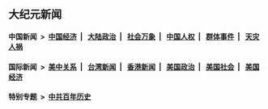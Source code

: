 ## 大纪元新闻

#### 中国新闻 &nbsp;>&nbsp; [中国经济](indexes/ncid283/README.md?05200045) &nbsp;| &nbsp; [大陆政治](indexes/ncid277/README.md?05200045) &nbsp;| &nbsp; [社会万象](indexes/ncid282/README.md?05200045) &nbsp;| &nbsp; [中国人权](indexes/ncid278/README.md?05200045) &nbsp;| &nbsp; [群体事件](indexes/ncid279/README.md?05200045) &nbsp;| &nbsp; [天灾人祸](indexes/ncid280/README.md?05200045)

#### 国际新闻 &nbsp;>&nbsp; [美中关系](indexes/nf1412576/README.md?05200045) &nbsp;| &nbsp; [台湾新闻](indexes/ncid1349361/README.md?05200045) &nbsp;| &nbsp; [香港新闻](indexes/ncid1349362/README.md?05200045) &nbsp;| &nbsp; [美国政治](indexes/ncid1078159/README.md?05200045) &nbsp;| &nbsp; [美国社会](indexes/ncid1078160/README.md?05200045) &nbsp;| &nbsp; [美国经济](indexes/ncid1078158/README.md?05200045)

#### 特别专题 &nbsp;>&nbsp; [中共百年历史](https://github.com/epoch-news/epoch-special/blob/master/README.md?05200045)  
